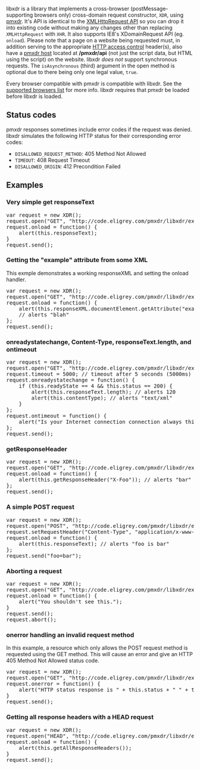 libxdr is a library that implements a cross-browser (postMessage-supporting browsers only) cross-domain request constructor, `XDR`, using [pmxdr][1]. It's API is identical to the [XMLHttpRequest API][2] so you can drop it into existing code without making any changes other than replacing `XMLHttpRequest` with `XHR`. It also supports IE8's XDomainRequest API (eg. `onload`). Please note that a page on a website being requested must, in addition serving to the appropriate [HTTP access control][3] header(s), also have a [pmxdr host][4] located at **/pmxdr/api** (not just the script data, but HTML using the script) on the website. libxdr *does not* support synchronous requests. The `isAsynchronous` (third) argument in the open method is optional due to there being only one legal value, `true`.

Every browser compatible with pmxdr is compatible with libxdr. See the [supported browsers list][5] for more info. libxdr requires that pmxdr be loaded before libxdr is loaded.

## Status codes

pmxdr responses sometimes include error codes if the request was denied. libxdr simulates the following HTTP status for their corresponding error codes:

*   `DISALLOWED_REQUEST_METHOD`: 405 Method Not Allowed
*   `TIMEOUT`: 408 Request Timeout
*   `DISALLOWED_ORIGIN`: 412 Precondition Failed

## Examples

### Very simple get responseText

<pre>var request = new XDR();
request.open("GET", "http://code.eligrey.com/pmxdr/libxdr/example.php");
request.onload = function() {
    alert(this.responseText);
}
request.send();</pre>

### Getting the "example" attribute from some XML

This exmple demonstrates a working responseXML and setting the onload handler.

<pre>var request = new XDR();
request.open("GET", "http://code.eligrey.com/pmxdr/libxdr/example.php");
request.onload = function() {
    alert(this.responseXML.documentElement.getAttribute("example"));
    // alerts "blah"
};
request.send();</pre>

### onreadystatechange, Content-Type, responseText.length, and ontimeout

<pre>var request = new XDR();
request.open("GET", "http://code.eligrey.com/pmxdr/libxdr/example.php");
request.timeout = 5000; // timeout after 5 seconds (5000ms)
request.onreadystatechange = function() {
    if (this.readyState == 4 && this.status == 200) {
        alert(this.responseText.length); // alerts 120
        alert(this.contentType); // alerts "text/xml"
    }
};
request.ontimeout = function() {
    alert("Is your Internet connection connection always this slow?")
};
request.send();</pre>

### getResponseHeader

<pre>var request = new XDR();
request.open("GET", "http://code.eligrey.com/pmxdr/libxdr/example.php");
request.onload = function() {
    alert(this.getResponseHeader("X-Foo")); // alerts "bar"
};
request.send();</pre>

### A simple POST request

<pre>var request = new XDR();
request.open("POST", "http://code.eligrey.com/pmxdr/libxdr/example2.php");
request.setRequestHeader("Content-Type", "application/x-www-form-urlencoded");
request.onload = function() {
    alert(this.responseText); // alerts "foo is bar"
};
request.send("foo=bar");</pre>

### Aborting a request

<pre>var request = new XDR();
request.open("GET", "http://code.eligrey.com/pmxdr/libxdr/example.php");
request.onload = function() {
    alert("You shouldn't see this.");
}
request.send();
request.abort();</pre>

### onerror handling an invalid request method

In this example, a resource which only allows the POST request method is requested using the GET method. This will cause an error and give an HTTP 405 Method Not Allowed status code.

<pre>var request = new XDR();
request.open("GET", "http://code.eligrey.com/pmxdr/libxdr/example2.php");
request.onerror = function() {
    alert("HTTP status response is " + this.status + " " + this.statusText);
}
request.send();</pre>

### Getting all response headers with a HEAD request

<pre>var request = new XDR();
request.open("HEAD", "http://code.eligrey.com/pmxdr/libxdr/example.php");
request.onload = function() {
    alert(this.getAllResponseHeaders());
}
request.send();</pre>

 [1]: http://github.com/eligrey/pmxdr
 [2]: http://www.w3.org/TR/XMLHttpRequest/
 [3]: https://developer.mozilla.org/En/HTTP_access_control
 [4]: http://github.com/eligrey/pmxdr/blob/master/pmxdr-host.js
 [5]: http://github.com/eligrey/pmxdr#readme
